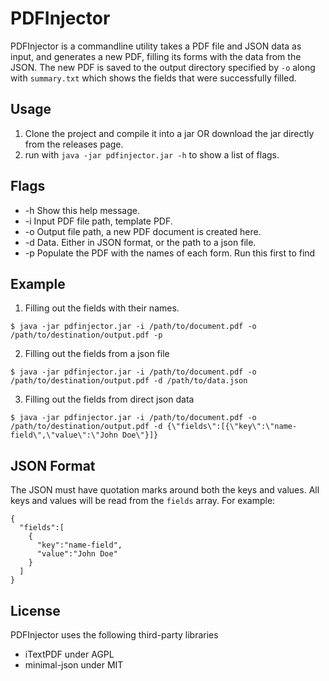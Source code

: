 # PDFInjector
PDFInjector is a commandline utility takes a PDF file and JSON data as input, and generates a new PDF, filling its forms with the data from the JSON. The new PDF is saved to the output directory specified by `-o` along with `summary.txt` which shows the fields that were successfully filled.

## Usage
1. Clone the project and compile it into a jar OR download the jar directly from the releases page.
2. run with `java -jar pdfinjector.jar -h` to show a list of flags.

## Flags
* -h Show this help message.
* -i Input PDF file path, template PDF.
* -o Output file path, a new PDF document is created here.
* -d Data. Either in JSON format, or the path to a json file.
* -p Populate the PDF with the names of each form. Run this first to find

## Example
1. Filling out the fields with their names.

```$ java -jar pdfinjector.jar -i /path/to/document.pdf -o /path/to/destination/output.pdf -p```

2. Filling out the fields from a json file

```$ java -jar pdfinjector.jar -i /path/to/document.pdf -o /path/to/destination/output.pdf -d /path/to/data.json```

3. Filling out the fields from direct json data

```$ java -jar pdfinjector.jar -i /path/to/document.pdf -o /path/to/destination/output.pdf -d {\"fields\":[{\"key\":\"name-field\",\"value\":\"John Doe\"}]}```

## JSON Format
The JSON must have quotation marks around both the keys and values. All keys and values will be read from the `fields` array.
For example:
```
{
  "fields":[
    {
      "key":"name-field",
      "value":"John Doe"
    }
  ]
}
```

## License
PDFInjector uses the following third-party libraries
* iTextPDF under AGPL
* minimal-json under MIT
